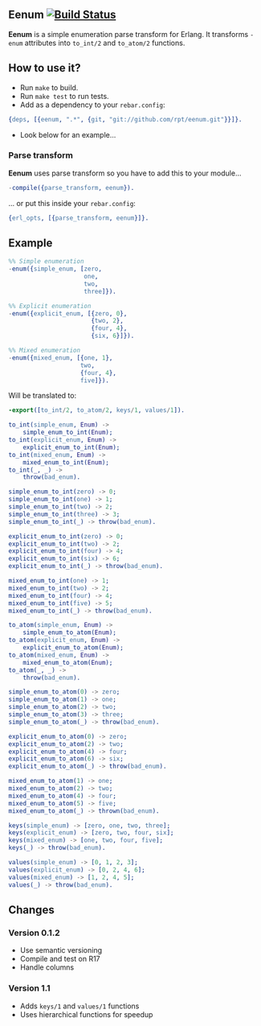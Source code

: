 ## Eenum [![Build Status][travis_ci_image]][travis_ci]

**Eenum** is a simple enumeration parse transform for Erlang.
It transforms `-enum` attributes into `to_int/2` and `to_atom/2` functions.

## How to use it?

 * Run `make` to build.
 * Run `make test` to run tests.
 * Add as a dependency to your `rebar.config`:

```erlang
{deps, [{eenum, ".*", {git, "git://github.com/rpt/eenum.git"}}]}.
```

 * Look below for an example...

### Parse transform

**Eenum** uses parse transform so you have to add this to your module...

```erlang
-compile({parse_transform, eenum}).
```

... or put this inside your `rebar.config`:

```erlang
{erl_opts, [{parse_transform, eenum}]}.
```

## Example

```erlang
%% Simple enumeration
-enum({simple_enum, [zero,
                     one,
                     two,
                     three]}).

%% Explicit enumeration
-enum({explicit_enum, [{zero, 0},
                       {two, 2},
                       {four, 4},
                       {six, 6}]}).

%% Mixed enumeration
-enum({mixed_enum, [{one, 1},
                    two,
                    {four, 4},
                    five]}).
```

Will be translated to:

```erlang
-export([to_int/2, to_atom/2, keys/1, values/1]).

to_int(simple_enum, Enum) ->
    simple_enum_to_int(Enum);
to_int(explicit_enum, Enum) ->
    explicit_enum_to_int(Enum);
to_int(mixed_enum, Enum) ->
    mixed_enum_to_int(Enum);
to_int(_, _) ->
    throw(bad_enum).

simple_enum_to_int(zero) -> 0;
simple_enum_to_int(one) -> 1;
simple_enum_to_int(two) -> 2;
simple_enum_to_int(three) -> 3;
simple_enum_to_int(_) -> throw(bad_enum).

explicit_enum_to_int(zero) -> 0;
explicit_enum_to_int(two) -> 2;
explicit_enum_to_int(four) -> 4;
explicit_enum_to_int(six) -> 6;
explicit_enum_to_int(_) -> throw(bad_enum).

mixed_enum_to_int(one) -> 1;
mixed_enum_to_int(two) -> 2;
mixed_enum_to_int(four) -> 4;
mixed_enum_to_int(five) -> 5;
mixed_enum_to_int(_) -> throw(bad_enum).

to_atom(simple_enum, Enum) ->
    simple_enum_to_atom(Enum);
to_atom(explicit_enum, Enum) ->
    explicit_enum_to_atom(Enum);
to_atom(mixed_enum, Enum) ->
    mixed_enum_to_atom(Enum);
to_atom(_, _) ->
    throw(bad_enum).

simple_enum_to_atom(0) -> zero;
simple_enum_to_atom(1) -> one;
simple_enum_to_atom(2) -> two;
simple_enum_to_atom(3) -> three;
simple_enum_to_atom(_) -> throw(bad_enum).

explicit_enum_to_atom(0) -> zero;
explicit_enum_to_atom(2) -> two;
explicit_enum_to_atom(4) -> four;
explicit_enum_to_atom(6) -> six;
explicit_enum_to_atom(_) -> throw(bad_enum).

mixed_enum_to_atom(1) -> one;
mixed_enum_to_atom(2) -> two;
mixed_enum_to_atom(4) -> four;
mixed_enum_to_atom(5) -> five;
mixed_enum_to_atom(_) -> thrown(bad_enum).

keys(simple_enum) -> [zero, one, two, three];
keys(explicit_enum) -> [zero, two, four, six];
keys(mixed_enum) -> [one, two, four, five];
keys(_) -> throw(bad_enum).

values(simple_enum) -> [0, 1, 2, 3];
values(explicit_enum) -> [0, 2, 4, 6];
values(mixed_enum) -> [1, 2, 4, 5];
values(_) -> throw(bad_enum).
```

## Changes

### Version 0.1.2

 * Use semantic versioning
 * Compile and test on R17
 * Handle columns

### Version 1.1

 * Adds `keys/1` and `values/1` functions
 * Uses hierarchical functions for speedup

[travis_ci]: https://travis-ci.org/rpt/eenum
[travis_ci_image]: https://travis-ci.org/rpt/eenum.png
